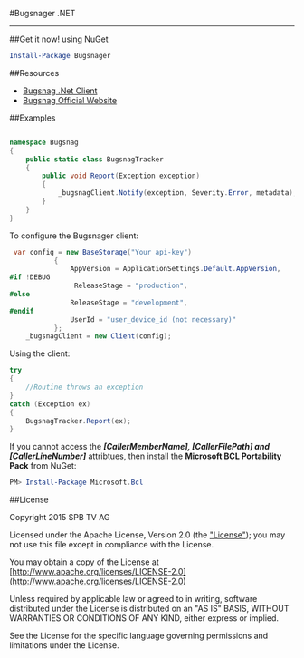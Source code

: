 #Bugsnager .NET



-----------------------
##Get it now! using NuGet

```powershell
Install-Package Bugsnager
```

##Resources

- [Bugsnag .Net Client](https://github.com/bugsnag/bugsnag-net)
- [Bugsnag Official Website](https://bugsnag.com/)

##Examples

```csharp

namespace Bugsnag
{
    public static class BugsnagTracker
    {
        public void Report(Exception exception)
        {
            _bugsnagClient.Notify(exception, Severity.Error, metadata);
        }
    }
}
```

To configure the Bugsnager client:

```csharp
 var config = new BaseStorage("Your api-key")
           {
               AppVersion = ApplicationSettings.Default.AppVersion,
#if !DEBUG
                ReleaseStage = "production",
#else
               ReleaseStage = "development",
#endif
               UserId = "user_device_id (not necessary)"
           };
	_bugsnagClient = new Client(config);

```

Using the client:

```csharp
try
{
    //Routine throws an exception
}
catch (Exception ex)
{
    BugsnagTracker.Report(ex);
}
```

If you cannot access the ___[CallerMemberName], [CallerFilePath] and [CallerLineNumber]___ attribtues, then install the __Microsoft BCL Portability Pack__ from NuGet:
```powershell
PM> Install-Package Microsoft.Bcl
```

##License

Copyright 2015 SPB TV AG

Licensed under the Apache License, Version 2.0 (the ["License"](LICENSE)); you may not use this file except in compliance with the License.

You may obtain a copy of the License at [http://www.apache.org/licenses/LICENSE-2.0](http://www.apache.org/licenses/LICENSE-2.0)

Unless required by applicable law or agreed to in writing, software distributed under the License is distributed on an "AS IS" BASIS, WITHOUT WARRANTIES OR CONDITIONS OF ANY KIND, either express or implied.

See the License for the specific language governing permissions and limitations under the License.
